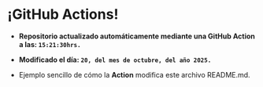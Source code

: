 # ¡GitHub Actions!
* **Repositorio actualizado automáticamente mediante una GitHub Action a las: `15:21:30hrs.`**
* **Modificado el día: `20, del mes de octubre, del año 2025.`**

* Ejemplo sencillo de cómo la **Action** modifica este archivo README.md.
